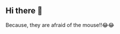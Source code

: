 ## Hi there 👋

<!--!>
**Mishoy/Mishoy** is a ✨ _special_ ✨ repository because its `README.md` (this file) appears on your GitHub profile.

Here are some ideas to get you started:

- 🔭 I’m currently working on a new application 
- 🌱 I’m currently learning how to create it, because I'm new 
- 👯 I’m looking to collaborate on ...
- 🤔 I’m looking for help with code writing 
- 💬 Ask me about anything, i will try to answer everything
- 😄 Pronouns: ...
- ⚡ Fun fact: Why elephant's don't use computers?

-->Because, they are afraid of the mouse!!😂😂
